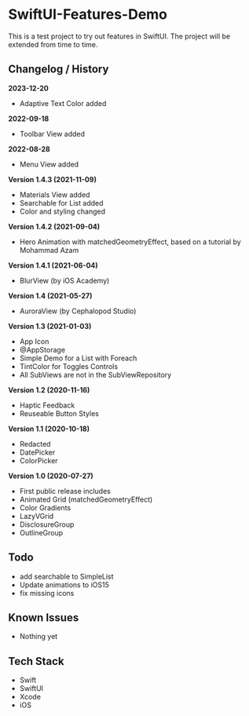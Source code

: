 #  SwiftUI-Features-Demo

This is a test project to try out  features in SwiftUI. The project will be extended from time to time.

## Changelog / History

**2023-12-20**
- Adaptive Text Color added

**2022-09-18**
- Toolbar View added

**2022-08-28**
- Menu View added

**Version 1.4.3 (2021-11-09)**
- Materials View added
- Searchable for List added
- Color and styling changed

**Version 1.4.2 (2021-09-04)**
- Hero Animation with matchedGeometryEffect, based on a tutorial by Mohammad Azam

**Version 1.4.1 (2021-06-04)**
- BlurView (by iOS Academy)

**Version 1.4 (2021-05-27)**
- AuroraView (by Cephalopod Studio)

**Version 1.3 (2021-01-03)**
- App Icon
- @AppStorage
- Simple Demo for a List with Foreach
- TintColor for Toggles Controls
- All SubViews are not in the SubViewRepository

**Version 1.2 (2020-11-16)**
- Haptic Feedback
- Reuseable Button Styles

**Version 1.1 (2020-10-18)**
- Redacted
- DatePicker
- ColorPicker

**Version 1.0 (2020-07-27)**

- First public release includes
- Animated Grid (matchedGeometryEffect)
- Color Gradients
- LazyVGrid
- DisclosureGroup
- OutlineGroup

## Todo
- add searchable to SimpleList
- Update animations to iOS15
- fix missing icons

## Known Issues

- Nothing yet

## Tech Stack

- Swift
- SwiftUI
- Xcode
- iOS
